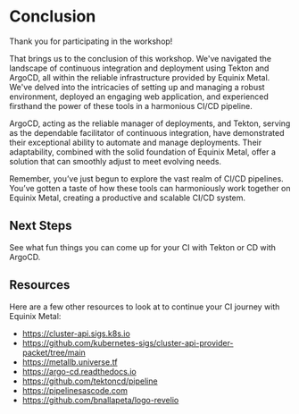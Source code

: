 <!-- See https://squidfunk.github.io/mkdocs-material/reference/ -->
# Conclusion

Thank you for participating in the workshop!

That brings us to the conclusion of this workshop. We've navigated the landscape of continuous integration and deployment using Tekton and ArgoCD, all within the reliable infrastructure provided by Equinix Metal. We've delved into the intricacies of setting up and managing a robust environment, deployed an engaging web application, and experienced firsthand the power of these tools in a harmonious CI/CD pipeline.

ArgoCD, acting as the reliable manager of deployments, and Tekton, serving as the dependable facilitator of continuous integration, have demonstrated their exceptional ability to automate and manage deployments. Their adaptability, combined with the solid foundation of Equinix Metal, offer a solution that can smoothly adjust to meet evolving needs.

Remember, you’ve just begun to explore the vast realm of CI/CD pipelines. You’ve gotten a taste of how these tools can harmoniously work together on Equinix Metal, creating a productive and scalable CI/CD system.


## Next Steps
See what fun things you can come up for your CI with Tekton or CD with ArgoCD.

## Resources

Here are a few other resources to look at to continue your CI journey with Equinix Metal:

* https://cluster-api.sigs.k8s.io
* https://github.com/kubernetes-sigs/cluster-api-provider-packet/tree/main
* https://metallb.universe.tf
* https://argo-cd.readthedocs.io
* https://github.com/tektoncd/pipeline
* https://pipelinesascode.com
* https://github.com/bnallapeta/logo-revelio
